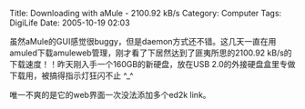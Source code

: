 Title: Downloading with aMule - 2100.92 kB/s
Category: Computer
Tags: DigiLife
Date: 2005-10-19 02:03



虽然aMule的GUI感觉很buggy，但是daemon方式还不错。这几天一直在用amuled下载amuleweb管理，刚才看了下居然达到了匪夷所思的2100.92 kB/s的下载速度！！昨天刚入手一个160GB的新硬盘，放在USB 2.0的外接硬盘盒里专做下载用，被搞得指示灯狂闪不止 ^_^

唯一不爽的是它的web界面一次没法添加多个ed2k link。

